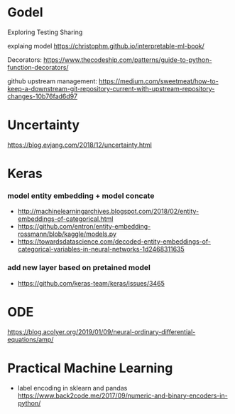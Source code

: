 # Godel
Exploring Testing Sharing

explaing model
https://christophm.github.io/interpretable-ml-book/


Decorators:
https://www.thecodeship.com/patterns/guide-to-python-function-decorators/


github upstream management:
https://medium.com/sweetmeat/how-to-keep-a-downstream-git-repository-current-with-upstream-repository-changes-10b76fad6d97


# Uncertainty
https://blog.evjang.com/2018/12/uncertainty.html


# Keras
### model entity embedding + model concate
* http://machinelearningarchives.blogspot.com/2018/02/entity-embeddings-of-categorical.html
* https://github.com/entron/entity-embedding-rossmann/blob/kaggle/models.py
* https://towardsdatascience.com/decoded-entity-embeddings-of-categorical-variables-in-neural-networks-1d2468311635

### add new layer based on pretained model
* https://github.com/keras-team/keras/issues/3465



# ODE
https://blog.acolyer.org/2019/01/09/neural-ordinary-differential-equations/amp/



# Practical Machine Learning
* label encoding in sklearn and pandas
https://www.back2code.me/2017/09/numeric-and-binary-encoders-in-python/ 
